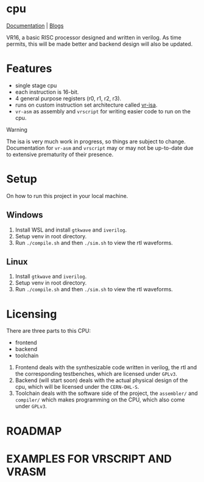 # cpu
[Documentation](https://bsod2528.github.io/pages/projects/vr16.html) | [Blogs](https://bsod2528.github.io/pages/tags.html#soc-dev)

VR16, a basic RISC processor designed and written in verilog. As time permits, this will be made better and backend design will also be updated.

# Features
- single stage cpu
- each instruction is 16-bit.
- 4 general purpose registers (r0, r1, r2, r3).
- runs on custom instruction set architecture called [vr-isa](ISA.md). 
- `vr-asm` as assembly and `vrscript` for writing easier code to run on the cpu.

> [!WARNING]
> The isa is very much work in progress, so things are subject to change.
> Documentation for `vr-asm` and `vrscript` may or may not be up-to-date due to extensive prematurity of their presence. 

# Setup
On how to run this project in your local machine. 

## Windows
1. Install WSL and install `gtkwave` and `iverilog`.
2. Setup venv in root directory. 
3. Run `./compile.sh` and then `./sim.sh` to view the rtl waveforms.

## Linux
1. Install `gtkwave` and `iverilog`.
2. Setup venv in root directory.
3. Run `./compile.sh` and then `./sim.sh` to view the rtl waveforms.

# Licensing
There are three parts to this CPU:
- frontend
- backend
- toolchain

1. Frontend deals with the synthesizable code written in verilog, the rtl and the corresponding testbenches, which are licensed under `GPLv3`. 
2. Backend (will start soon) deals with the actual physical design of the cpu, which will be licensed under the `CERN-OHL-S`.
3. Toolchain deals with the software side of the project, the `assembler/` and `compiler/` which makes programming on the CPU, which also come under `GPLv3`. 

# ROADMAP
# EXAMPLES FOR VRSCRIPT AND VRASM